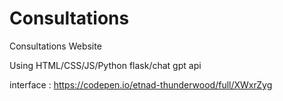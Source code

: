 # Consultations
Consultations Website

Using HTML/CSS/JS/Python flask/chat gpt api

interface : https://codepen.io/etnad-thunderwood/full/XWxrZyg
